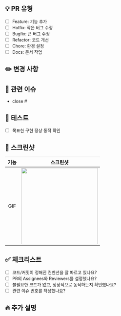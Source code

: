 <!-- PR 제목 컨벤션: [이슈 라벨/이슈 브랜치 번호] 작업한 내용 요약 -->
<!-- 예시: [Feature/#123] 로그인 페이지 구현 -->

## 💡 PR 유형
<!-- 해당하는 유형에 "x"를 입력하세요. -->
- [ ] Feature: 기능 추가
- [ ] Hotfix: 작은 버그 수정
- [ ] Bugfix: 큰 버그 수정
- [ ] Refactor: 코드 개선
- [ ] Chore: 환경 설정
- [ ] Docs: 문서 작업

## ✏️ 변경 사항
<!-- 이 PR에서 작업한 내용을 간단히 요약해주세요. -->

## 🚨 관련 이슈
<!-- 관련된 이슈 번호를 적어주세요. 여러 개인 경우 쉼표로 구분하세요. -->
- close #

## 🧪 테스트
<!-- 이 PR에서 테스트한 내용을 설명해주세요. -->
- [ ] 목표한 구현 정상 동작 확인

## 🎨 스크린샷
<!-- UI 변경사항이 있는 경우 스크린샷을 첨부해주세요. -->
<!-- img src "이부분에 gif파일 넣어주세요" -->
|기능|스크린샷|
|:--:|:--:|
|GIF|<img src = "" width ="250">|

## ✅ 체크리스트
<!-- 꼭 모두 체크하고 PR을 생성해주세요. -->
- [ ] 코드/커밋이 정해진 컨벤션을 잘 따르고 있나요?
- [ ] PR의 Assignees와 Reviewers를 설정했나요?
- [ ] 불필요한 코드가 없고, 정상적으로 동작하는지 확인했나요?
- [ ] 관련 이슈 번호를 작성했나요?

## 🔥 추가 설명
<!-- 리뷰어가 알아야 할 추가적인 정보가 있다면 여기에 적어주세요. -->
<!-- 코드 리뷰를 받고 싶은 코드나, 설명하고 싶은 코드가 있다면 적어주세요. -->
